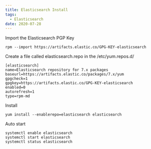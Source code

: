 ```yaml
---
title: Elasticsearch Install
tags:
  - Elasticsearch
date: 2020-07-28
---
```


Import the Elasticsearch PGP Key
```
rpm --import https://artifacts.elastic.co/GPG-KEY-elasticsearch
```

<!-- more -->

Create a file called elasticsearch.repo in the /etc/yum.repos.d/
```
[elasticsearch]
name=Elasticsearch repository for 7.x packages
baseurl=https://artifacts.elastic.co/packages/7.x/yum
gpgcheck=1
gpgkey=https://artifacts.elastic.co/GPG-KEY-elasticsearch
enabled=0
autorefresh=1
type=rpm-md
```

Install
```
yum install --enablerepo=elasticsearch elasticsearch
```

Auto start 
```
systemctl enable elasticsearch
systemctl start elasticsearch
systemctl status elasticsearch
```


